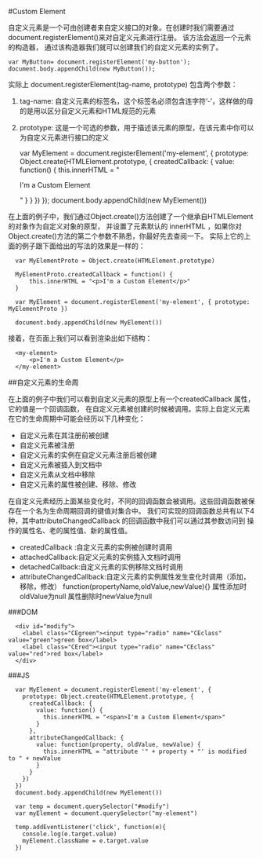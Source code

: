 #Custom Element

自定义元素是一个可由创建者来自定义接口的对象。在创建时我们需要通过 document.registerElement()来对自定义元素进行注册。
该方法会返回一个元素的构造器，
通过该构造器我们就可以创建我们的自定义元素的实例了。

    var MyButton= document.registerElement('my-button');
    document.body.appendChild(new MyButton());
    
实际上 document.registerElement(tag-name, prototype) 包含两个参数：

1. tag-name: 自定义元素的标签名，这个标签名必须包含连字符’-’，这样做的母的是用以区分自定义元素和HTML规范的元素
2. prototype: 这是一个可选的参数，用于描述该元素的原型，在该元素中你可以为自定义元素进行接口的定义

      var MyElement = document.registerElement('my-element', { 
          prototype: Object.create(HTMLElement.prototype, { 
              createdCallback: { 
                  value: function() { 
                      this.innerHTML = "<p>I'm a Custom Element</p>"
                  } 
              } 
          }) 
      });
      document.body.appendChild(new MyElement())
      
在上面的例子中，我们通过Object.create()方法创建了一个继承自HTMLElement的对象作为自定义对象的原型，
并设置了元素默认的 innerHTML ，如果你对Object.create()方法的第二个参数不熟悉，你最好先去查阅一下。
实际上它的上面的例子跟下面给出的写法的效果是一样的：

      var MyElementProto = Object.create(HTMLElement.prototype)

      MyElementProto.createdCallback = function() {
          this.innerHTML = "<p>I'm a Custom Element</p>"
      }
      
      var MyElement = document.registerElement('my-element', { prototype: MyElementProto })

      document.body.appendChild(new MyElement())
      
接着，在页面上我们可以看到渲染出如下结构：

      <my-element>
          <p>I'm a Custom Element</p>
      </my-element>

##自定义元素的生命周

在上面的例子中我们可以看到自定义元素的原型上有一个createdCallback 属性，它的值是一个回调函数，
在自定义元素被创建的时候被调用。实际上自定义元素在它的生命周期中可能会经历以下几种变化：

* 自定义元素在其注册前被创建
* 自定义元素被注册
* 自定义元素的实例在自定义元素注册后被创建
* 自定义元素被插入到文档中
* 自定义元素从文档中移除
* 自定义元素的属性被创建、移除、修改

在自定义元素经历上面某些变化时，不同的回调函数会被调用。这些回调函数被保存在一个名为生命周期回调的键值对集合中。
我们可实现的回调函数总共有以下4种，其中attributeChangedCallback 的回调函数中我们可以通过其参数访问到
操作的属性名、老的属性值、新的属性值。

* createdCallback :自定义元素的实例被创建时调用
* attachedCallback:自定义元素的实例插入文档时调用
* detachedCallback:自定义元素的实例移除文档时调用
* attributeChangedCallback:自定义元素的实例属性发生变化时调用（添加，移除，修改）
  function(propertyName,oldValue,newValue){}
  属性添加时oldValue为null
  属性删除时newValue为null
  
###DOM

      <div id="modify">
        <label class="CEgreen"><input type="radio" name="CEclass" value="green">green box</label>
        <label class="CEred"><input type="radio" name="CEclass" value="red">red box</label>
      </div>
      
###JS

      var MyElement = document.registerElement('my-element', { 
        prototype: Object.create(HTMLElement.prototype, { 
          createdCallback: { 
            value: function() {
              this.innerHTML = "<span>I'm a Custom Element</span>"
            }
          },
          attributeChangedCallback: {
            value: function(property, oldValue, newValue) {
              this.innerHTML = "attribute '" + property + "' is modified to " + newValue
            }
          }
        }) 
      })
      document.body.appendChild(new MyElement())
      
      var temp = document.querySelector("#modify")
      var myElement = document.querySelector("my-element")
      
      temp.addEventListener('click', function(e){
        console.log(e.target.value)
        myElement.className = e.target.value
      })
